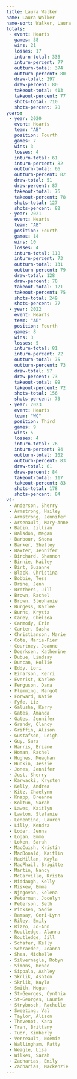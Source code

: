 ```yaml
---
title: Laura Walker
name: Laura Walker
name-sort: Walker, Laura
totals:
 - event: Hearts
   games: 38
   wins: 21
   losses: 17
   inturn-total: 336
   inturn-percent: 77
   outturn-total: 374
   outturn-percent: 80
   draw-total: 297
   draw-percent: 80
   takeout-total: 413
   takeout-percent: 77
   shots-total: 710
   shots-percent: 78
years:
 - year: 2020
   event: Hearts
   team: "AB"
   position: Fourth
   games: 7
   wins: 3
   losses: 4
   inturn-total: 61
   inturn-percent: 82
   outturn-total: 66
   outturn-percent: 82
   draw-total: 51
   draw-percent: 87
   takeout-total: 76
   takeout-percent: 78
   shots-total: 127
   shots-percent: 82
 - year: 2021
   event: Hearts
   team: "AB"
   position: Fourth
   games: 14
   wins: 10
   losses: 4
   inturn-total: 118
   inturn-percent: 73
   outturn-total: 131
   outturn-percent: 79
   draw-total: 128
   draw-percent: 78
   takeout-total: 121
   takeout-percent: 75
   shots-total: 249
   shots-percent: 77
 - year: 2022
   event: Hearts
   team: "AB"
   position: Fourth
   games: 8
   wins: 3
   losses: 5
   inturn-total: 81
   inturn-percent: 72
   outturn-total: 75
   outturn-percent: 73
   draw-total: 57
   draw-percent: 73
   takeout-total: 99
   takeout-percent: 72
   shots-total: 156
   shots-percent: 73
 - year: 2023
   event: Hearts
   team: "WC"
   position: Third
   games: 9
   wins: 5
   losses: 4
   inturn-total: 76
   inturn-percent: 84
   outturn-total: 102
   outturn-percent: 83
   draw-total: 61
   draw-percent: 84
   takeout-total: 117
   takeout-percent: 83
   shots-total: 178
   shots-percent: 84
vs:
 - Anderson, Sherry
 - Armstrong, Hailey
 - Armstrong, Jennifer
 - Arsenault, Mary-Anne
 - Babin, Jillian
 - Balsdon, Megan
 - Barbour, Shona
 - Barker, Shelley
 - Baxter, Jennifer
 - Birchard, Shannon
 - Birnie, Hailey
 - Birt, Suzanne
 - Black, Christina
 - Bobbie, Tess
 - Brine, Jenn
 - Brothers, Jill
 - Brown, Rachel
 - Brown, Stephanie
 - Burgess, Karlee
 - Burns, Krysta
 - Carey, Chelsea
 - Carmody, Erin
 - Carter, Sasha
 - Christianson, Marie
 - Cote, Marie-Pier
 - Courtney, Joanne
 - Doerksen, Katherine
 - Dubue, Lindsay
 - Duncan, Hollie
 - Eddy, Lori
 - Einarson, Kerri
 - Everist, Karlee
 - Ferguson, Dana
 - Flemming, Margot
 - Forward, Katie
 - Fyfe, Liz
 - Galusha, Kerry
 - Gates, Amanda
 - Gates, Jennifer
 - Grandy, Clancy
 - Griffin, Alison
 - Gustafson, Leigh
 - Guy, Sara
 - Harris, Briane
 - Homan, Rachel
 - Hughes, Meaghan
 - Hunkin, Jessie
 - Jones, Jennifer
 - Just, Sherry
 - Karwacki, Krysten
 - Kelly, Andrea
 - Kitz, Chaelynn
 - Knapp, Breanne
 - Koltun, Sarah
 - Lawes, Kaitlyn
 - Lawton, Stefanie
 - Lenentine, Lauren
 - Lilly, Kendra
 - Loder, Jenna
 - Logan, Emma
 - Loken, Sarah
 - MacCuish, Kristin
 - MacDonald, Kaitlin
 - MacMillan, Kayla
 - MacPhail, Brigitte
 - Martin, Nancy
 - McCarville, Krista
 - Middaugh, Kelly
 - Miskew, Emma
 - Njegovan, Selena
 - Peterman, Jocelyn
 - Peterson, Beth
 - Pinksen, Sadie
 - Ramsay, Geri-Lynn
 - Riley, Emily
 - Rizzo, Jo-Ann
 - Routledge, Alanna
 - Routledge, Jill
 - Schafer, Kelly
 - Schraeder, Jeanna
 - Shea, Michelle
 - Silvernagle, Robyn
 - Simons, Renee
 - Sippala, Ashley
 - Skrlik, Ashton
 - Skrlik, Kayla
 - Smith, Megan
 - St-Georges, Cynthia
 - St-Georges, Laurie
 - Strybosch, Rachelle
 - Sweeting, Val
 - Taylor, Alison
 - Thevenot, Kara
 - Tran, Brittany
 - Tuor, Kimberly
 - Verreault, Noemie
 - Wallingham, Patty
 - Weagle, Lisa
 - Wilkes, Sarah
 - Zacharias, Emily
 - Zacharias, Mackenzie
---
```

